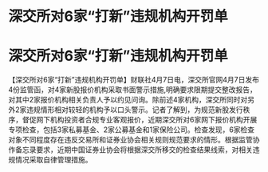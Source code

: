 # 深交所对6家“打新”违规机构开罚单

# 深交所对6家“打新”违规机构开罚单

【深交所对6家“打新”违规机构开罚单】财联社4月7日电，深交所官网4月7日发布4份监管函，对4家新股报价机构采取书面警示措施,明确要求限期提交整改报告，对其中2家报价机构相关负责人予以约见问询。除前述4家机构，深交所同时对另外2家违规情形相对较轻的机构予以口头警示。记者了解到，为规范新股发行秩序，督促网下机构投资者合规专业客观报价，近期深交所对6家网下报价机构开展专项检查，包括3家私募基金、2家公募基金和1家保险公司。检查发现，6家检查对象不同程度存在违反交易所和证券业协会相关规则规范要求的情形。根据监管协作备忘录要求，近期中国证券业协会将根据深交所移交的检查结果线索，对相关违规情况采取自律管理措施。

